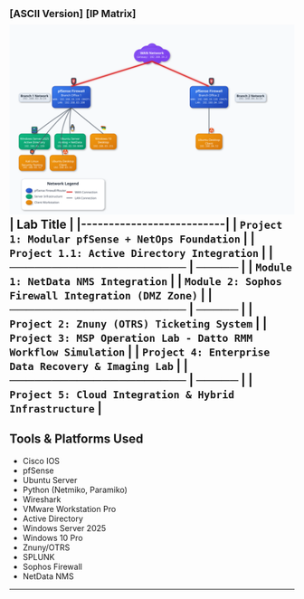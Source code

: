 <sup>[ASCII Version]</sup> <sup>[IP Matrix]</sup>
![Project 1 Topology](https://github.com/nickbruggen90/LabsVol8021Q/blob/main/Project%201%3A%20NetOps%20Monitoring/topology.svg)
| Lab Title                 |
|--------------------------|
| `Project 1: Modular pfSense + NetOps Foundation`          |
| `Project 1.1: Active Directory Integration`          |
| **─────────────────────** | **─────** |
| `Module 1: NetData NMS Integration`   |
| `Module 2: Sophos Firewall Integration (DMZ Zone)`   |
| **─────────────────────** | **─────** |
| `Project 2: Znuny (OTRS) Ticketing System`          |
| `Project 3: MSP Operation Lab - Datto RMM Workflow Simulation`   |
| `Project 4: Enterprise Data Recovery & Imaging Lab`   |
| **─────────────────────** | **─────** |
| `Project 5: Cloud Integration & Hybrid Infrastructure`   |
---
## Tools & Platforms Used
- Cisco IOS
- pfSense
- Ubuntu Server
- Python (Netmiko, Paramiko)
- Wireshark
- VMware Workstation Pro
- Active Directory
- Windows Server 2025
- Windows 10 Pro
- Znuny/OTRS
- SPLUNK
- Sophos Firewall
- NetData NMS
---


